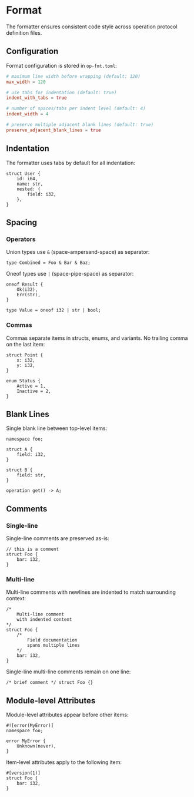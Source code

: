 # Format

The formatter ensures consistent code style across operation protocol definition files.

## Configuration

Format configuration is stored in `op-fmt.toml`:

```toml
# maximum line width before wrapping (default: 120)
max_width = 120

# use tabs for indentation (default: true)
indent_with_tabs = true

# number of spaces/tabs per indent level (default: 4)
indent_width = 4

# preserve multiple adjacent blank lines (default: true)
preserve_adjacent_blank_lines = true
```

## Indentation

The formatter uses tabs by default for all indentation:

```pld
struct User {
	id: i64,
	name: str,
	nested: {
		field: i32,
	},
}
```

## Spacing

### Operators

Union types use `&` (space-ampersand-space) as separator:

```pld
type Combined = Foo & Bar & Baz;
```

Oneof types use `|` (space-pipe-space) as separator:

```pld
oneof Result {
	Ok(i32),
	Err(str),
}

type Value = oneof i32 | str | bool;
```

### Commas

Commas separate items in structs, enums, and variants. No trailing comma on the last item:

```pld
struct Point {
	x: i32,
	y: i32,
}

enum Status {
	Active = 1,
	Inactive = 2,
}
```

## Blank Lines

Single blank line between top-level items:

```pld
namespace foo;

struct A {
	field: i32,
}

struct B {
	field: str,
}

operation get() -> A;
```

## Comments

### Single-line

Single-line comments are preserved as-is:

```pld
// this is a comment
struct Foo {
	bar: i32,
}
```

### Multi-line

Multi-line comments with newlines are indented to match surrounding context:

```pld
/*
	Multi-line comment
	with indented content
*/
struct Foo {
	/*
		Field documentation
		spans multiple lines
	*/
	bar: i32,
}
```

Single-line multi-line comments remain on one line:

```pld
/* brief comment */ struct Foo {}
```

## Module-level Attributes

Module-level attributes appear before other items:

```pld
#![error(MyError)]
namespace foo;

error MyError {
	Unknown(never),
}
```

Item-level attributes apply to the following item:

```pld
#[version(1)]
struct Foo {
	bar: i32,
}
```

